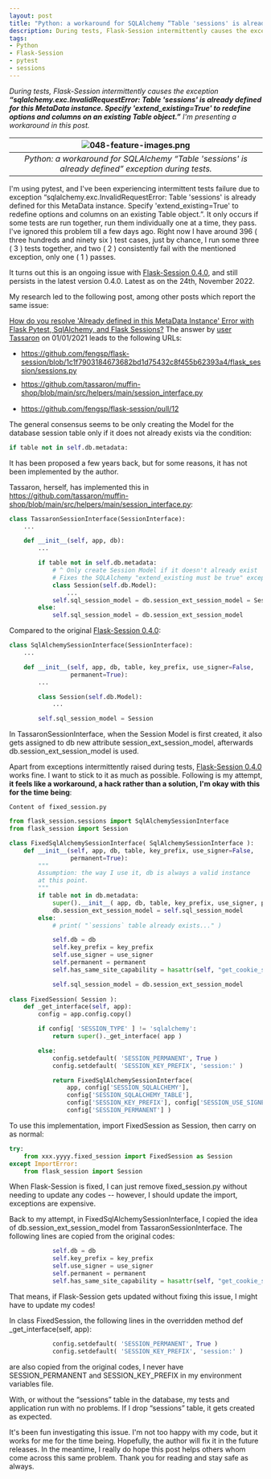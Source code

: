 ```yaml
---
layout: post
title: "Python: a workaround for SQLAlchemy “Table 'sessions' is already defined” exception during tests."
description: During tests, Flask-Session intermittently causes the exception “sqlalchemy.exc.InvalidRequestError&#58; Table 'sessions' is already defined for this MetaData instance. Specify 'extend_existing=True' to redefine options and columns on an existing Table object.” I'm presenting a workaround in this post.
tags:
- Python
- Flask-Session
- pytest
- sessions
---
```


*During tests, Flask-Session intermittently causes the exception **“sqlalchemy.exc.InvalidRequestError: Table 'sessions' is already defined for this MetaData instance. Specify 'extend_existing=True' to redefine options and columns on an existing Table object.”** I'm presenting a workaround in this post.*

| ![048-feature-images.png](https://behainguyen.files.wordpress.com/2022/11/048-feature-images.png) |
|:--:|
| *Python: a workaround for SQLAlchemy “Table 'sessions' is already defined” exception during tests.* |

I'm using 
<span class="keyword">
pytest</span>, and I've been experiencing intermittent tests failure 
due to exception <span class="keyword danger-text">“sqlalchemy.exc.InvalidRequestError: Table 'sessions' is already defined 
for this MetaData instance. Specify 'extend_existing=True' to redefine 
options and columns on an existing Table object.”</span>. It only
occurs if some tests are run together, run them individually one at 
a time, they pass. I've ignored this problem till a few days ago. Right 
now I have around 396 ( three hundreds and ninety six ) test cases, just 
by chance, I run some three ( 3 ) tests together, and two ( 2 ) consistently 
fail with the mentioned exception, only one ( 1 ) passes.

It turns out this is an ongoing issue with 
<a href="https://pypi.org/project/Flask-Session/" title="Flask-Session 0.4.0" target="_blank">Flask-Session 0.4.0</a>,
and still persists in the latest version
<span class="keyword">
0.4.0</span>. Latest as on the 24th, November 2022.

My research led to the following post, among other posts which report the same issue:

<a href="https://stackoverflow.com/questions/64721498/how-do-you-resolve-already-defined-in-this-metadata-instance-error-with-flask"
title="How do you resolve 'Already defined in this MetaData Instance' Error with Flask Pytest, SqlAlchemy, and Flask Sessions?"
target="_blank">How do you resolve 'Already defined in this MetaData Instance' Error with Flask Pytest, SqlAlchemy, and Flask Sessions?</a>
The answer by 
<a href="https://stackoverflow.com/users/8141870/tassaron" title="Tassaron" target="_blank">user Tassaron</a>
on 01/01/2021 leads to the following URLs:

<ul>
<li style="margin-top:5px;">
<a href="https://github.com/fengsp/flask-session/blob/1c1f7903184673682bd1d75432c8f455b62393a4/flask_session/sessions.py"
title="https://github.com/fengsp/flask-session/blob/1c1f7903184673682bd1d75432c8f455b62393a4/flask_session/sessions.py"
target="_blank">https://github.com/fengsp/flask-session/blob/1c1f7903184673682bd1d75432c8f455b62393a4/flask_session/sessions.py</a>
</li>

<li style="margin-top:10px;">
<a href="https://github.com/tassaron/muffin-shop/blob/main/src/helpers/main/session_interface.py"
title="https://github.com/tassaron/muffin-shop/blob/main/src/helpers/main/session_interface.py"
target="_blank">https://github.com/tassaron/muffin-shop/blob/main/src/helpers/main/session_interface.py</a>
</li>

<li style="margin-top:15px;">
<a href="https://github.com/fengsp/flask-session/pull/12"
title="https://github.com/fengsp/flask-session/pull/12" target="_blank">https://github.com/fengsp/flask-session/pull/12</a>
</li>
</ul>

The general consensus seems to be only creating the
<span class="keyword">
Model</span> for the database session table only if it does not already
exists via the condition:

```python
if table not in self.db.metadata:
```

It has been proposed a few years back, but for some reasons, it has not been 
implemented by the author.

Tassaron, herself, has implemented this in 
<a href="https://github.com/tassaron/muffin-shop/blob/main/src/helpers/main/session_interface.py"
title="https://github.com/tassaron/muffin-shop/blob/main/src/helpers/main/session_interface.py"
target="_blank">https://github.com/tassaron/muffin-shop/blob/main/src/helpers/main/session_interface.py</a>:

```python
class TassaronSessionInterface(SessionInterface):
    ...

    def __init__(self, app, db):
        ...

        if table not in self.db.metadata:
            # ^ Only create Session Model if it doesn't already exist
            # Fixes the SQLAlchemy "extend_existing must be true" exception during tests
            class Session(self.db.Model):
                ...
            self.sql_session_model = db.session_ext_session_model = Session
        else:
            self.sql_session_model = db.session_ext_session_model
```

Compared to the original 
<a href="https://pypi.org/project/Flask-Session/" title="Flask-Session 0.4.0" target="_blank">Flask-Session 0.4.0</a>:

```python
class SqlAlchemySessionInterface(SessionInterface):
    ...

    def __init__(self, app, db, table, key_prefix, use_signer=False,
                 permanent=True):
        ...

        class Session(self.db.Model):
            ...

        self.sql_session_model = Session
```

In
<span class="keyword">
TassaronSessionInterface</span>, when the 
<span class="keyword">
Session Model</span> is first created, it also gets assigned to 
<span class="keyword">
db</span> new attribute 
<span class="keyword">
session_ext_session_model</span>, afterwards 
<span class="keyword">
db.session_ext_session_model</span> is used.

Apart from exceptions intermittently raised during tests,
<a href="https://pypi.org/project/Flask-Session/" title="Flask-Session 0.4.0" target="_blank">Flask-Session 0.4.0</a>
works fine. I want to stick to it as much as possible. Following is my attempt, 
<strong>it feels like a workaround, a hack rather than a solution, I'm okay with
this for the time being</strong>:

```
Content of fixed_session.py
```

```python
from flask_session.sessions import SqlAlchemySessionInterface
from flask_session import Session

class FixedSqlAlchemySessionInterface( SqlAlchemySessionInterface ):
    def __init__(self, app, db, table, key_prefix, use_signer=False,
                 permanent=True):
        """
        Assumption: the way I use it, db is always a valid instance 
        at this point.
        """
        if table not in db.metadata:
            super().__init__( app, db, table, key_prefix, use_signer, permanent )
            db.session_ext_session_model = self.sql_session_model
        else:
            # print( "`sessions` table already exists..." )

            self.db = db
            self.key_prefix = key_prefix
            self.use_signer = use_signer
            self.permanent = permanent
            self.has_same_site_capability = hasattr(self, "get_cookie_samesite")

            self.sql_session_model = db.session_ext_session_model
            
class FixedSession( Session ):
    def _get_interface(self, app):
        config = app.config.copy()

        if config[ 'SESSION_TYPE' ] != 'sqlalchemy':
            return super()._get_interface( app )

        else:
            config.setdefault( 'SESSION_PERMANENT', True )
            config.setdefault( 'SESSION_KEY_PREFIX', 'session:' )

            return FixedSqlAlchemySessionInterface(
                app, config['SESSION_SQLALCHEMY'],
                config['SESSION_SQLALCHEMY_TABLE'],
                config['SESSION_KEY_PREFIX'], config['SESSION_USE_SIGNER'],
                config['SESSION_PERMANENT'] )
```

To use this implementation, import
<span class="keyword">
FixedSession</span> as 
<span class="keyword">
Session</span>, then carry on as normal:

```python
try:
    from xxx.yyyy.fixed_session import FixedSession as Session
except ImportError:
    from flask_session import Session
```

When 
<span class="keyword">
Flask-Session</span> is fixed, I can just remove
<span class="keyword">
fixed_session.py</span> without needing to update any codes -- 
however, I should update the import, exceptions are expensive.

Back to my attempt, in 
<span class="keyword">
FixedSqlAlchemySessionInterface</span>, I copied the idea of
<span class="keyword">
db.session_ext_session_model</span> from
<span class="keyword">
TassaronSessionInterface</span>. The following lines are copied from
the original codes:

```python
            self.db = db
            self.key_prefix = key_prefix
            self.use_signer = use_signer
            self.permanent = permanent
            self.has_same_site_capability = hasattr(self, "get_cookie_samesite")
```

That means, if
<span class="keyword">
Flask-Session</span> gets updated without fixing this issue, I might
have to update my codes!

In 
<span class="keyword">
class FixedSession</span>, the following lines in the overridden method <span class="keyword">def _get_interface(self, app):</span>

```python
            config.setdefault( 'SESSION_PERMANENT', True )
            config.setdefault( 'SESSION_KEY_PREFIX', 'session:' )
```

are also copied from the original codes, I never have 
<span class="keyword">SESSION_PERMANENT</span> and 
<span class="keyword">SESSION_KEY_PREFIX</span> in my environment variables file.

With, or without the 
<span class="keyword">
“sessions”</span> table in the database, my tests and application
run with no problems. If I drop 
<span class="keyword">
“sessions”</span> table, it gets created as expected.

It's been fun investigating this issue. I'm not too happy with 
my code, but it works for me for the time being. Hopefully, the 
author will fix it in the future releases. In the meantime, I 
really do hope this post helps others whom come across this 
same problem. Thank you for reading and stay safe as always.
